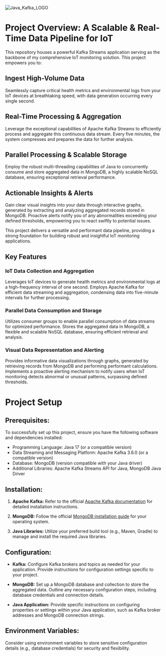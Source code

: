 
![Java_Kafka_LOGO](https://img-c.udemycdn.com/course/750x422/4517244_9fa8_2.jpg)


# Project Overview: A Scalable & Real-Time Data Pipeline for IoT

This repository houses a powerful Kafka Streams application serving as the backbone of my comprehensive IoT monitoring solution. This project empowers you to:

## Ingest High-Volume Data

Seamlessly capture critical health metrics and environmental logs from your IoT devices at breathtaking speed, with data generation occurring every single second.

## Real-Time Processing & Aggregation

Leverage the exceptional capabilities of Apache Kafka Streams to efficiently process and aggregate this continuous data stream. Every five minutes, the system compresses and prepares the data for further analysis.

## Parallel Processing & Scalable Storage

Employ the robust multi-threading capabilities of Java to concurrently consume and store aggregated data in MongoDB, a highly scalable NoSQL database, ensuring exceptional retrieval performance.

## Actionable Insights & Alerts

Gain clear visual insights into your data through interactive graphs, generated by extracting and analyzing aggregated records stored in MongoDB. Proactive alerts notify you of any abnormalities exceeding your defined thresholds, empowering you to react swiftly to potential issues.

This project delivers a versatile and performant data pipeline, providing a strong foundation for building robust and insightful IoT monitoring applications.

## Key Features

### IoT Data Collection and Aggregation

Leverages IoT devices to generate health metrics and environmental logs at a high-frequency interval of one second. Employs Apache Kafka for efficient data streaming and aggregation, condensing data into five-minute intervals for further processing.

### Parallel Data Consumption and Storage

Utilizes consumer groups to enable parallel consumption of data streams for optimized performance. Stores the aggregated data in MongoDB, a flexible and scalable NoSQL database, ensuring efficient retrieval and analysis.

### Visual Data Representation and Alerting

Provides informative data visualizations through graphs, generated by retrieving records from MongoDB and performing performant calculations. Implements a proactive alerting mechanism to notify users when IoT monitoring detects abnormal or unusual patterns, surpassing defined thresholds.

# Project Setup

## Prerequisites:

To successfully set up this project, ensure you have the following software and dependencies installed:

- Programming Language: Java 17 (or a compatible version)
- Data Streaming and Messaging Platform: Apache Kafka 3.6.0 (or a compatible version)
- Database: MongoDB (version compatible with your Java driver)
- Additional Libraries: Apache Kafka Streams API for Java, MongoDB Java Driver

## Installation:

1. **Apache Kafka:**
   Refer to the official [Apache Kafka documentation](https://kafka.apache.org/quickstart) for detailed installation instructions.

2. **MongoDB:**
   Follow the official [MongoDB installation guide](https://www.mongodb.com/docs/manual/installation/) for your operating system.

3. **Java Libraries:**
   Utilize your preferred build tool (e.g., Maven, Gradle) to manage and install the required Java libraries.

## Configuration:

- **Kafka:**
  Configure Kafka brokers and topics as needed for your application. Provide instructions for configuration settings specific to your project.

- **MongoDB:**
  Set up a MongoDB database and collection to store the aggregated data. Outline any necessary configuration steps, including database credentials and connection details.

- **Java Application:**
  Provide specific instructions on configuring properties or settings within your Java application, such as Kafka broker addresses and MongoDB connection strings.

## Environment Variables:

Consider using environment variables to store sensitive configuration details (e.g., database credentials) for security and flexibility.
